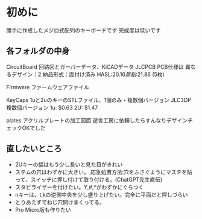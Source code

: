 # 初めに
勝手に作成したメジロ式配列のキーボードです
完成度は低いです

## 各フォルダの中身
CircuitBoard 
  回路図とガーバーデータ、KiCADデータ 
  JLCPCB
  PCB仕様は
    異なるデザイン：2
    納品形式：面付け済み
  HASL:$20.16　無鉛:$21.86 (5枚)

Firmware
  ファームウェアファイル

KeyCaps
  1uと2uのキーのSTLファイル、1個のみ・複数個バージョン
  JLC3DP
  複数個バージョン
    1u: $0.63
    2U: $1.47

plates
  アクリルプレートの加工図面
  遊舎工房に依頼したらすんなりデザインチェックOKでした

## 直したいところ
- 2Uキーの幅はもう少し長いと見た目がきれい
- ステムの穴はわずかに大きい。
    応急処置方法:穴をふさぐようにマステを貼って、スイッチに押し付けて取り付ける。(ChatGPT先生直伝)
- スタビライザーを付けたい。Y,#,*がわずかにぐらつく
- nキーは、t,kの逆側中央を少し盛り上げたい。完全に平面だと押しづらい
- とりあえずでねじ穴開けまくってる。
- Pro Micro版も作りたい

